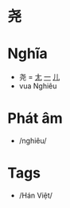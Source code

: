 # 尧

# Nghĩa
* 尧 = [尢](尢.md) [一](一.md) [儿](儿.md)
* vua Nghiêu

# Phát âm
* /nghiêu/

# Tags
* /Hán Việt/

<script>window.HANZI_FIELD='尧';</script>
